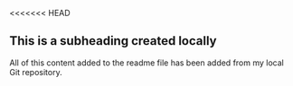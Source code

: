 <<<<<<< HEAD
## This is a subheading created locally

  All of this content added to the readme file has been added from my local Git repository.
